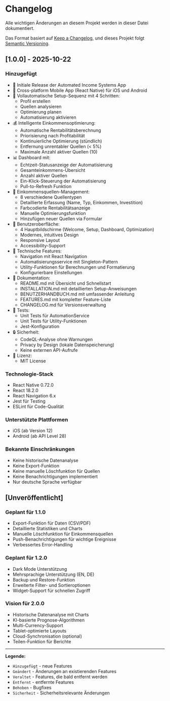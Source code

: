 # Changelog

Alle wichtigen Änderungen an diesem Projekt werden in dieser Datei dokumentiert.

Das Format basiert auf [Keep a Changelog](https://keepachangelog.com/de/1.0.0/),
und dieses Projekt folgt [Semantic Versioning](https://semver.org/lang/de/).

## [1.0.0] - 2025-10-22

### Hinzugefügt
- 🎉 Initiale Release der Automated Income Systems App
- 📱 Cross-platform Mobile App (React Native) für iOS und Android
- 🚀 Vollautomatische Setup-Sequenz mit 4 Schritten:
  - Profil erstellen
  - Quellen analysieren
  - Optimierung planen
  - Automatisierung aktivieren
- 💰 Intelligente Einkommensoptimierung:
  - Automatische Rentabilitätsberechnung
  - Priorisierung nach Profitabilität
  - Kontinuierliche Optimierung (stündlich)
  - Entfernung unrentabler Quellen (< 5%)
  - Maximale Anzahl aktiver Quellen (10)
- 📊 Dashboard mit:
  - Echtzeit-Statusanzeige der Automatisierung
  - Gesamteinkommens-Übersicht
  - Anzahl aktiver Quellen
  - Ein-Klick-Steuerung der Automatisierung
  - Pull-to-Refresh Funktion
- 🎯 Einkommensquellen-Management:
  - 8 verschiedene Quellentypen
  - Detaillierte Erfassung (Name, Typ, Einkommen, Investition)
  - Farbcodierte Rentabilitätsanzeige
  - Manuelle Optimierungsfunktion
  - Hinzufügen neuer Quellen via Formular
- 🎨 Benutzeroberfläche:
  - 4 Hauptbildschirme (Welcome, Setup, Dashboard, Optimization)
  - Modernes, intuitives Design
  - Responsive Layout
  - Accessibility-Support
- 🔧 Technische Features:
  - Navigation mit React Navigation
  - Automatisierungsservice mit Singleton-Pattern
  - Utility-Funktionen für Berechnungen und Formatierung
  - Konfigurierbare Einstellungen
- 📝 Dokumentation:
  - README.md mit Übersicht und Schnellstart
  - INSTALLATION.md mit detaillierten Setup-Anweisungen
  - BENUTZERHANDBUCH.md mit umfassender Anleitung
  - FEATURES.md mit kompletter Feature-Liste
  - CHANGELOG.md für Versionsverwaltung
- 🧪 Tests:
  - Unit Tests für AutomationService
  - Unit Tests für Utility-Funktionen
  - Jest-Konfiguration
- 🔒 Sicherheit:
  - CodeQL-Analyse ohne Warnungen
  - Privacy by Design (lokale Datenspeicherung)
  - Keine externen API-Aufrufe
- 📄 Lizenz:
  - MIT License

### Technologie-Stack
- React Native 0.72.0
- React 18.2.0
- React Navigation 6.x
- Jest für Testing
- ESLint für Code-Qualität

### Unterstützte Plattformen
- iOS (ab Version 12)
- Android (ab API Level 28)

### Bekannte Einschränkungen
- Keine historische Datenanalyse
- Keine Export-Funktion
- Keine manuelle Löschfunktion für Quellen
- Keine Benachrichtigungen implementiert
- Nur deutsche Sprache verfügbar

## [Unveröffentlicht]

### Geplant für 1.1.0
- Export-Funktion für Daten (CSV/PDF)
- Detaillierte Statistiken und Charts
- Manuelle Löschfunktion für Einkommensquellen
- Push-Benachrichtigungen für wichtige Ereignisse
- Verbessertes Error-Handling

### Geplant für 1.2.0
- Dark Mode Unterstützung
- Mehrsprachige Unterstützung (EN, DE)
- Backup und Restore-Funktion
- Erweiterte Filter- und Sortieroptionen
- Widget-Support für schnellen Zugriff

### Vision für 2.0.0
- Historische Datenanalyse mit Charts
- KI-basierte Prognose-Algorithmen
- Multi-Currency-Support
- Tablet-optimierte Layouts
- Cloud-Synchronisation (optional)
- Teilen-Funktion für Berichte

---

**Legende:**
- `Hinzugefügt` - neue Features
- `Geändert` - Änderungen an existierenden Features
- `Veraltet` - Features, die bald entfernt werden
- `Entfernt` - entfernte Features
- `Behoben` - Bugfixes
- `Sicherheit` - Sicherheitsrelevante Änderungen
